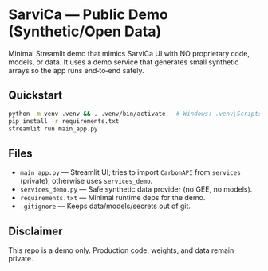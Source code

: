 # SarviCa — Public Demo (Synthetic/Open Data)

Minimal Streamlit demo that mimics SarviCa UI with NO proprietary code, models, or data.
It uses a demo service that generates small synthetic arrays so the app runs end‑to‑end safely.

## Quickstart
```bash
python -m venv .venv && . .venv/bin/activate   # Windows: .venv\Scripts\activate
pip install -r requirements.txt
streamlit run main_app.py
```

## Files
- `main_app.py` — Streamlit UI; tries to import `CarbonAPI` from `services` (private), otherwise uses `services_demo`.
- `services_demo.py` — Safe synthetic data provider (no GEE, no models).
- `requirements.txt` — Minimal runtime deps for the demo.
- `.gitignore` — Keeps data/models/secrets out of git.

## Disclaimer
This repo is a demo only. Production code, weights, and data remain private.
